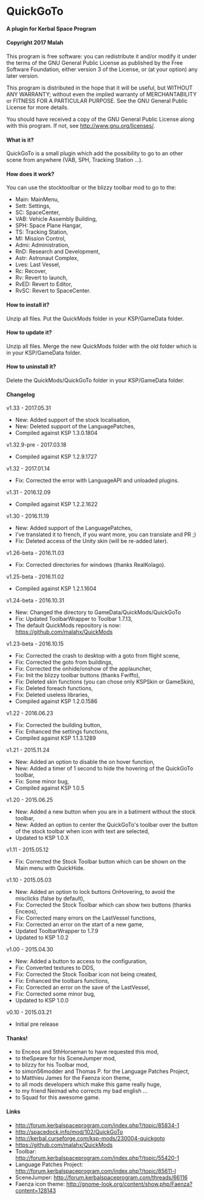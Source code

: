 ﻿# QuickGoTo
#### A plugin for Kerbal Space Program
#### Copyright 2017 Malah

This program is free software: you can redistribute it and/or modify
it under the terms of the GNU General Public License as published by
the Free Software Foundation, either version 3 of the License, or
(at your option) any later version.

This program is distributed in the hope that it will be useful,
but WITHOUT ANY WARRANTY; without even the implied warranty of
MERCHANTABILITY or FITNESS FOR A PARTICULAR PURPOSE.  See the
GNU General Public License for more details.

You should have received a copy of the GNU General Public License
along with this program.  If not, see <http://www.gnu.org/licenses/>. 


#### What is it?

QuickGoTo is a small plugin which add the possibility to go to an other scene from anywhere (VAB, SPH, Tracking Station ...).

#### How does it work?

You can use the stocktoolbar or the blizzy toolbar mod to go to the:
* Main: MainMenu,
* Sett: Settings,
* SC: SpaceCenter,
* VAB: Vehicle Assembly Building,
* SPH: Space Plane Hangar,
* TS: Tracking Station,
* MI: Mission Control,
* Admi: Administration,
* RnD: Research and Development,
* Astr: Astronaut Complex,
* Lves: Last Vessel,
* Rc: Recover,
* Rv: Revert to launch,
* RvED: Revert to Editor,
* RvSC: Revert to SpaceCenter.

#### How to install it?

Unzip all files. Put the QuickMods folder in your KSP/GameData folder.

#### How to update it?

Unzip all files. Merge the new QuickMods folder with the old folder which is in your KSP/GameData folder.

#### How to uninstall it?

Delete the QuickMods/QuickGoTo folder in your KSP/GameData folder.

#### Changelog

v1.33 - 2017.05.31
* New: Added support of the stock localisation,
* New: Deleted support of the LanguagePatches,
* Compiled against KSP 1.3.0.1804

v1.32.9-pre - 2017.03.18
* Compiled against KSP 1.2.9.1727

v1.32 - 2017.01.14
* Fix: Corrected the error with LanguageAPI and unloaded plugins.

v1.31 - 2016.12.09
* Compiled against KSP 1.2.2.1622

v1.30 - 2016.11.19
* New: Added support of the LanguagePatches,
* I've translated it to french, if you want more, you can translate and PR ;)
* Fix: Deleted access of the Unity skin (will be re-added later).

v1.26-beta - 2016.11.03
* Fix: Corrected directories for windows (thanks RealKolago).

v1.25-beta - 2016.11.02
* Compiled against KSP 1.2.1.1604

v1.24-beta - 2016.10.31
* New: Changed the directory to GameData/QuickMods/QuickGoTo
* Fix: Updated ToolbarWrapper to Toolbar 1.7.13,
* The default QuickMods repository is now: https://github.com/malahx/QuickMods

v1.23-beta - 2016.10.15
* Fix: Corrected the crash to desktop with a goto from flight scene,
* Fix: Corrected the goto from buildings,
* Fix: Corrected the onhide/onshow of the applauncher,
* Fix: Init the blizzy toolbar buttons (thanks Fwiffo),
* Fix: Deleted skin functions (you can chose only KSPSkin or GameSkin),
* Fix: Deleted foreach functions,
* Fix: Deleted useless libraries,
* Compiled against KSP 1.2.0.1586

v1.22 - 2016.06.23
* Fix: Corrected the building button,
* Fix: Enhanced the settings functions,
* Compiled against KSP 1.1.3.1289

v1.21 - 2015.11.24
* New: Added an option to disable the on hover function,
* New: Added a timer of 1 second to hide the hovering of the QuickGoTo toolbar,
* Fix: Some minor bug,
* Compiled against KSP 1.0.5

v1.20 - 2015.06.25
* New: Added a new button when you are in a batiment without the stock toolbar,
* New: Added an option to center the QuickGoTo's toolbar over the button of the stock toolbar when icon with text are selected,
* Updated to KSP 1.0.X

v1.11 - 2015.05.12
* Fix: Corrected the Stock Toolbar button which can be shown on the Main menu with QuickHide.

v1.10 - 2015.05.03
* New: Added an option to lock buttons OnHovering, to avoid the misclicks (false by default),
* Fix: Corrected the Stock Toolbar which can show two buttons (thanks Enceos),
* Fix: Corrected many errors on the LastVessel functions,
* Fix: Corrected an error on the start of a new game,
* Updated ToolbarWrapper to 1.7.9
* Updated to KSP 1.0.2

v1.00 - 2015.04.30
* New: Added a button to access to the configuration,
* Fix: Converted textures to DDS,
* Fix: Corrected the Stock Toolbar icon not being created,
* Fix: Enhanced the toolbars functions,
* Fix: Corrected an error on the save of the LastVessel,
* Fix: Corrected some minor bug,
* Updated to KSP 1.0.0

v0.10 - 2015.03.21
* Initial pre release

#### Thanks!

* to Enceos and 5thHorseman to have requested this mod,
* to theSpeare for his SceneJumper mod,
* to blizzy for his Toolbar mod,
* to simon56modder and Thomas P. for the Language Patches Project,
* to Matthieu James for the Faenza icon theme,
* to all mods developers which make this game really huge,
* to my friend Neimad who corrects my bad english ...
* to Squad for this awesome game.

#### Links

* http://forum.kerbalspaceprogram.com/index.php?/topic/85834-1
* http://spacedock.info/mod/102/QuickGoTo
* http://kerbal.curseforge.com/ksp-mods/230004-quickgoto
* https://github.com/malahx/QuickMods
* Toolbar: http://forum.kerbalspaceprogram.com/index.php?/topic/55420-1
* Language Patches Project: http://forum.kerbalspaceprogram.com/index.php?/topic/85611-l
* SceneJumper: http://forum.kerbalspaceprogram.com/threads/66116
* Faenza icon theme: http://gnome-look.org/content/show.php/Faenza?content=128143
